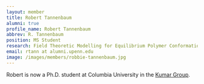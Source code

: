 ```yaml
---
layout: member
title: Robert Tannenbaum 
alumni: true
profile_name: Robert Tannenbaum
abbrev: R. Tannenbaum
position: MS Student
research: Field Theoretic Modelling for Equilibrium Polymer Conformations in Nanocomposite Systems
email: rtann at alumni.upenn.edu
image: /images/members/robbie-tannenbaum.jpg
---
```


Robert is now a Ph.D. student at Columbia University in the [Kumar Group](http://www.columbia.edu/cu/kumargroup/index.html).

